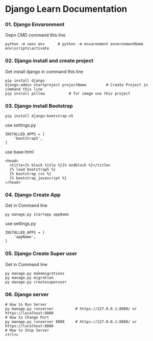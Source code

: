 # Django Learn Documentation
### 01. Django Envaronment  
Oepn CMD command this line
```
python -m venv env      # python -m envaronment enveronmentName
env\scripts\activate
```
### 02. Django install and create project
Get install django in command this line
```
pip install django
django-admin startproject projectName         # Create Project in command this line
pip install pillow           # for image use this project
```
### 03. Django install Bootstrap
```
pip install django-bootstrap-v5
```
use settings.py
```
INSTALLED_APPS = [
    'bootstrap5',
]
```
use base.html
```
<head>
  <title>{% block title %}{% endblock %}</title>
  {% load bootstrap5 %}
  {% bootstrap_css %}
  {% bootstrap_javascript %}
</head>
```
### 04. Django Create App 
Get in Command line
```
py manage.py startapp appName
```
use settings.py
```
INSTALLED_APPS = [
    'appName',
]
```
### 05. Django Create Super user 
Get in Command line
```
py manage.py makemigrations
py manage.py migration
py manage.py createsuperuser
```

### 06. Django server 
```
# How to Run Server
py manage.py runserver          # https://127.0.0.1:8000/ or https://localhost:8000    
# How to Change Port
py manage.py runserver 8888     # https://127.0.0.1:8888/ or https://localhost:8888  
# How to Stop Server
ctrl+c
```

